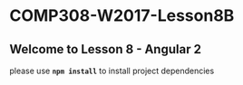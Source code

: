 # COMP308-W2017-Lesson8B

## Welcome to Lesson 8 - Angular 2
please use **`npm install`** to install project dependencies
